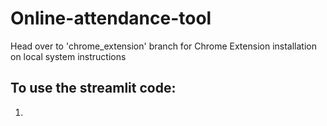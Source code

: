 # Online-attendance-tool

<updated> Head over to 'chrome_extension' branch for Chrome Extension installation on local system instructions
  
  ## To use the streamlit code:
  1) 
